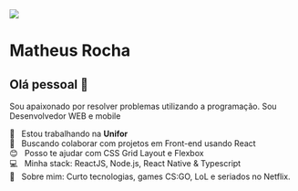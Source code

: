 <img width="auto" src="https://github.com/tgmarinho/tgmarinho/blob/master/banner.png">


# Matheus Rocha

## Olá pessoal 👋
Sou apaixonado por resolver problemas utilizando a programação.
Sou Desenvolvedor WEB e mobile

 :rocket:  &nbsp; Estou trabalhando na **Unifor**
 <br/> :purple_heart: &nbsp; Buscando colaborar com projetos em Front-end usando React
 <br/> :blush: &nbsp; Posso te ajudar com CSS Grid Layout e Flexbox
 <br/> :computer: &nbsp; Minha stack: ReactJS, Node.js, React Native & Typescript
 <br/> 💬  &nbsp; Sobre mim: Curto tecnologias, games CS:GO, LoL e seriados no Netflix.
